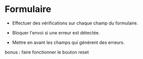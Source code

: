 # Formulaire

- Effectuer des vérifications sur chaque champ du formulaire.

- Bloquer l'envoi si une erreur est détectée.

- Mettre en avant les champs qui génèrent des erreurs.

bonus : faire fonctionner le bouton reset
